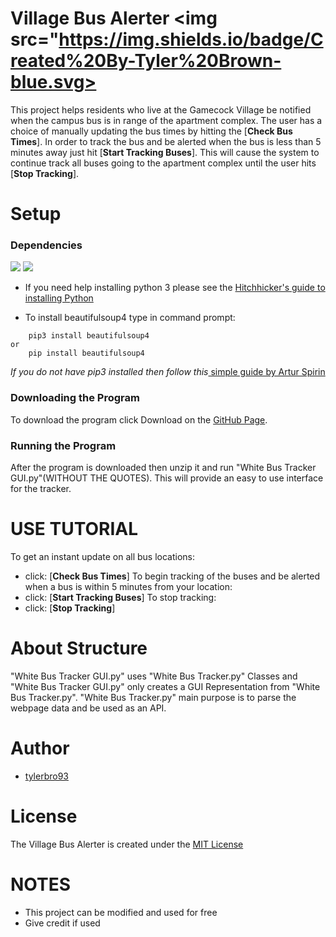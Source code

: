 # Village Bus Alerter <img src="https://img.shields.io/badge/Created%20By-Tyler%20Brown-blue.svg>
This project helps residents who live at the Gamecock Village be notified when the campus bus is in range of the 
apartment complex. The user has a choice of manually updating the bus times by hitting the \[**Check Bus Times**\].
In order to track the bus and be alerted when the bus is less than 5 minutes away just hit \[**Start Tracking Buses**\].
This will cause the system to continue track all buses going to the apartment complex until the user hits 
\[**Stop Tracking**\].

# Setup
### Dependencies
<img src="https://img.shields.io/badge/Python%20Version-3.6-brightgreen.svg"> <img 
src="https://img.shields.io/badge/Dependencies-beautifulsoup4-green.svg">

* If you need help installing python 3 please see the [Hitchhicker's guide to installing Python](http://docs.python-guide.org/en/latest/starting/installation/)

* To install beautifulsoup4 type in command prompt:
```
    pip3 install beautifulsoup4
or
    pip install beautifulsoup4
```
*If you do not have pip3 installed then follow this*[ simple guide by Artur Spirin](https://www.youtube.com/watch?v=mFqdeX1C-8M)

### Downloading the Program
To download the program click Download on the [GitHub Page](https://github.com/tylerbro93/Village-Bus-Alert).
### Running the Program
After the program is downloaded then unzip it and run "White Bus Tracker GUI.py"(WITHOUT THE QUOTES). This will provide
an easy to use interface for the tracker.

# USE TUTORIAL
To get an instant update on all bus locations:
* click: \[**Check Bus Times**\]
To begin tracking of the buses and be alerted when a bus is within 5 minutes from your location:
* click: \[**Start Tracking Buses**\]
To stop tracking:
* click: \[**Stop Tracking**\]

# About Structure
"White Bus Tracker GUI.py" uses "White Bus Tracker.py" Classes and "White Bus Tracker GUI.py" only creates a 
GUI Representation from "White Bus Tracker.py". "White Bus Tracker.py" main purpose is to parse the webpage data and be
used as an API. 

# Author
* [tylerbro93](https://github.com/tylerbro93/)

# License
The Village Bus Alerter is created under the [MIT License](./LICENSE)

# NOTES
* This project can be modified and used for free
* Give credit if used



